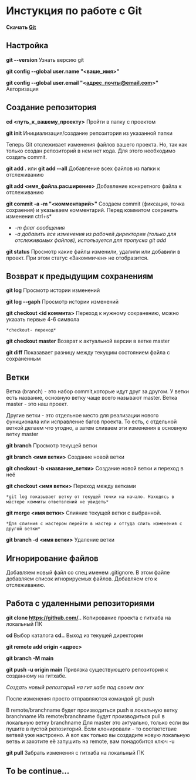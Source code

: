 # Инстукция по работе с Git

**Скачать [Git](https://git-scm.com/downloads)**

##  Настройка
 
**git --version**
Узнать версию git

**git config --global user.name "<ваше_имя>"** 

**git config --global user.email "<адрес_почты@email.com>"**
Авторизация

##  Создание репозитория
**cd <путь_к_вашему_проекту>**
Пройти в папку с проектом

**git init** 
Инициализация/создание репозитория из указанной папки

Теперь Git отслеживает изменения файлов вашего проекта. Но, так как только создан репозиторий в нем нет кода. Для этого необходимо создать commit.

**git add .** или **git add --all**
Добавление всех файлов из папки к отслеживанию

**git add <имя_файла.расширение>** 
Добавление конкретного файла к отслеживанию

**git commit -a -m "<комментарий>"**
Создаем commit (фиксация, точка сохраения) и указываем комментарий. Перед коммитом сохранить изменения ctrl+s*
- *-m флаг сообщения*
- *-a добавить все изменения из рабочей директории (только для отслеживамых файлов), используется для пропуска git add*

**git status**
Просмотр какие файлы изменили, удалили или добавили в проект. При этом статус «Закоммичен» не отобразится.

##  Возврат к предыдущим сохранениям

**git log**
Просмотр истории изменений

**git log --gaph**
Просмотр истории изменений

**git checkout <id коммита>**
Переход к нужному сохранению, можно указать первые 4-6 символа

    *checkout- переход*

**git checkout master** 
Возврат к актуальной версии в ветке master
 
**git diff**
Показавает разницу между текущим состоянием файла с сохраненным 


## Ветки
Ветка (branch) - это набор commit,которые идут друг за другом. У ветки есть название, основную ветку чаще всего называют master. Ветка master - это наш проект.

Другие ветки - это отдельное место для реализации нового функционала или исправление багов проекта. То есть, с отдельной веткой делаем что угодно, а затем сливаем эти изменения в основную ветку master

**git branch**
Просмотр текущей ветки

**git branch <имя ветки>**
Создание новой ветки

**git checkout -b <название_ветки>**
Создание новой ветки и переход в неё

**git checkout <имя ветки>**
Переход между ветками

    *git log показывает ветку от текущей точки на начало. Находясь в мастере коммиты ответвлений не увидеть*

**git merge <имя ветки>**
Слияние текущей ветки с выбранной. 

    *Для слияния с мастером перейти в мастер и оттуда слить изменения с другой ветки*

**git branch -d <имя ветки>**
Удаление ветки


## Игнорирование файлов

Добавляем новый файл со спец именем .gitignore. 
В этом файле добавляем список игнорируемых файлов. Добавляем его к отслеживанию.

## Работа с удаленными репозиториями

**git clone https://github.com/..**
Копирование проекта с гитхаба на локальный ПК

**cd <name dir>**
Выбор каталога
**cd..**
Выход из текущей директории

**git remote add origin <адрес>**

**git branch -M main**

**git push -u origin main**
Привязка существующего репозитория к созданному на гитхабе.

*Создать новый  репозторий на гит хабе под своим акк* 
    
После изменения просто отправляются командой git push

В remote/branchname будет производиться push в локальную ветку branchname
Из remote/branchname будет производиться pull в локальную ветку branchname
Для master это актуально, только если вы пушите в пустой репозиторий. Если клонировали - то соответствие ветвей уже настроено. А вот как только вы создадите новую локальную ветвь и захотите её запушить на remote, вам понадобится ключ -u

**git pull**
Забрать изменения с гитхаба на локальный ПК

## To be continue... 